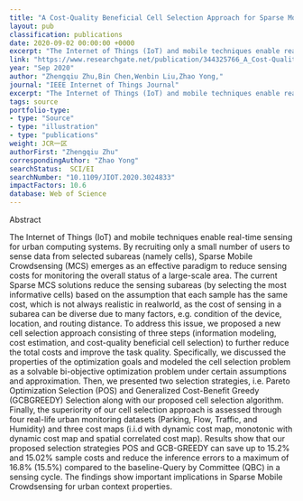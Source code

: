 ```yaml
---
title: "A Cost-Quality Beneficial Cell Selection Approach for Sparse Mobile Crowdsensing With Diverse Sensing Costs"
layout: pub
classification: publications
date: 2020-09-02 00:00:00 +0000
excerpt: "The Internet of Things (IoT) and mobile techniques enable real-time sensing for urban computing systems. By recruiting only a small number of users to sense data from selected subareas (namely cells), Sparse Mobile Crowdsensing (MCS) emerges as an effective paradigm to reduce sensing costs for monitoring the overall status of a large-scale area. Th..."
link: "https://www.researchgate.net/publication/344325766_A_Cost-Quality_Beneficial_Cell_Selection_Approach_for_Sparse_Mobile_Crowdsensing_With_Diverse_Sensing_Costs"
year: "Sep 2020"
author: "Zhengqiu Zhu,Bin Chen,Wenbin Liu,Zhao Yong,"
journal: "IEEE Internet of Things Journal"
excerpt: "The Internet of Things (IoT) and mobile techniques enable real-time sensing for urban computing systems. By recruiting only a small number of users to sense data from selected subareas (namely cells), Sparse Mobile Crowdsensing (MCS) emerges as an effective paradigm to reduce sensing costs for monitoring the overall status of a large-scale area. Th..."
tags: source
portfolio-type: 
- type: "Source"
- type: "illustration"
- type: "publications"
weight: JCR一区
authorFirst: "Zhengqiu Zhu"
correspondingAuthor: "Zhao Yong"
searchStatus:  SCI/EI
searchNumber: "10.1109/JIOT.2020.3024833"
impactFactors: 10.6
database: Web of Science
---
```

Abstract

The Internet of Things (IoT) and mobile techniques enable real-time sensing for urban computing systems. By recruiting only a small number of users to sense data from selected subareas (namely cells), Sparse Mobile Crowdsensing (MCS) emerges as an effective paradigm to reduce sensing costs for monitoring the overall status of a large-scale area. The current Sparse MCS solutions reduce the sensing subareas (by selecting the most informative cells) based on the assumption that each sample has the same cost, which is not always realistic in realworld, as the cost of sensing in a subarea can be diverse due to many factors, e.g. condition of the device, location, and routing distance. To address this issue, we proposed a new cell selection approach consisting of three steps (information modeling, cost estimation, and cost-quality beneficial cell selection) to further reduce the total costs and improve the task quality. Specifically, we discussed the properties of the optimization goals and modeled the cell selection problem as a solvable bi-objective optimization problem under certain assumptions and approximation. Then, we presented two selection strategies, i.e. Pareto Optimization Selection (POS) and Generalized Cost-Benefit Greedy (GCBGREEDY) Selection along with our proposed cell selection algorithm. Finally, the superiority of our cell selection approach is assessed through four real-life urban monitoring datasets (Parking, Flow, Traffic, and Humidity) and three cost maps (i.i.d with dynamic cost map, monotonic with dynamic cost map and spatial correlated cost map). Results show that our proposed selection strategies POS and GCB-GREEDY can save up to 15.2% and 15.02% sample costs and reduce the inference errors to a maximum of 16.8% (15.5%) compared to the baseline-Query by Committee (QBC) in a sensing cycle. The findings show important implications in Sparse Mobile Crowdsensing for urban context properties.